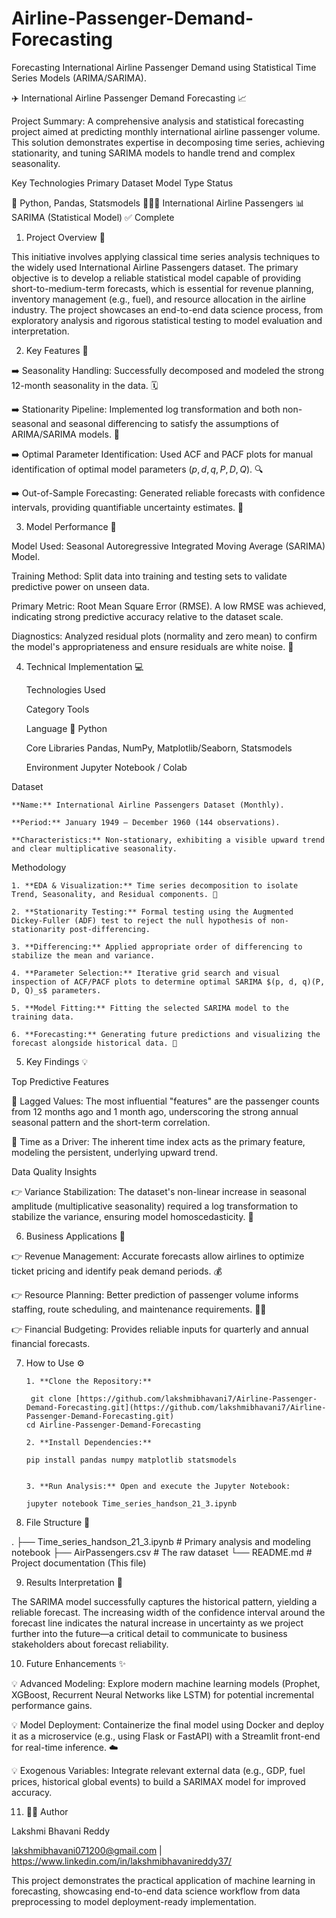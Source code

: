 # Airline-Passenger-Demand-Forecasting
Forecasting International Airline Passenger Demand using Statistical Time Series Models (ARIMA/SARIMA).

✈️ International Airline Passenger Demand Forecasting 📈

Project Summary: A comprehensive analysis and statistical forecasting project aimed at predicting monthly international airline passenger volume. This solution demonstrates expertise in decomposing time series, achieving stationarity, and tuning SARIMA models to handle trend and complex seasonality.


Key Technologies                                           Primary Dataset                                                    Model Type                                   Status

🐍 Python, Pandas, Statsmodels                           🧑‍🤝‍🧑 International Airline Passengers                                📊 SARIMA (Statistical Model)                ✅ Complete


1. Project Overview 🌟

This initiative involves applying classical time series analysis techniques to the widely used International Airline Passengers dataset. The primary objective is to develop a reliable statistical model capable of providing short-to-medium-term forecasts, which is essential for revenue planning, inventory management (e.g., fuel), and resource allocation in the airline industry. The project showcases an end-to-end data science process, from exploratory analysis and rigorous statistical testing to model evaluation and interpretation.

2. Key Features 🔑

➡️ Seasonality Handling: Successfully decomposed and modeled the strong 12-month seasonality in the data. 🗓️

➡️ Stationarity Pipeline: Implemented log transformation and both non-seasonal and seasonal differencing to satisfy the assumptions of ARIMA/SARIMA models. 🚧

➡️ Optimal Parameter Identification: Used ACF and PACF plots for manual identification of optimal model parameters ($p, d, q, P, D, Q$). 🔍

➡️ Out-of-Sample Forecasting: Generated reliable forecasts with confidence intervals, providing quantifiable uncertainty estimates. 🔮

3. Model Performance 🎯

Model Used: Seasonal Autoregressive Integrated Moving Average (SARIMA) Model.

Training Method: Split data into training and testing sets to validate predictive power on unseen data.

Primary Metric: Root Mean Square Error (RMSE). A low RMSE was achieved, indicating strong predictive accuracy relative to the dataset scale.

Diagnostics: Analyzed residual plots (normality and zero mean) to confirm the model's appropriateness and ensure residuals are white noise. 🧪

4. Technical Implementation 💻

     Technologies Used

     Category                        Tools

     Language                       🐍 Python

     Core Libraries                 Pandas, NumPy, Matplotlib/Seaborn, Statsmodels

     Environment                    Jupyter Notebook / Colab

Dataset

    **Name:** International Airline Passengers Dataset (Monthly).

    **Period:** January 1949 – December 1960 (144 observations).

    **Characteristics:** Non-stationary, exhibiting a visible upward trend and clear multiplicative seasonality.

Methodology

    1. **EDA & Visualization:** Time series decomposition to isolate Trend, Seasonality, and Residual components. 🧐

    2. **Stationarity Testing:** Formal testing using the Augmented Dickey-Fuller (ADF) test to reject the null hypothesis of non-stationarity post-differencing.

    3. **Differencing:** Applied appropriate order of differencing to stabilize the mean and variance.

    4. **Parameter Selection:** Iterative grid search and visual inspection of ACF/PACF plots to determine optimal SARIMA $(p, d, q)(P, D, Q)_s$ parameters.

    5. **Model Fitting:** Fitting the selected SARIMA model to the training data.

    6. **Forecasting:** Generating future predictions and visualizing the forecast alongside historical data. 🚀

5. Key Findings 💡

Top Predictive Features

🌟 Lagged Values: The most influential "features" are the passenger counts from 12 months ago and 1 month ago, underscoring the strong annual seasonal pattern and the short-term correlation.

🌟 Time as a Driver: The inherent time index acts as the primary feature, modeling the persistent, underlying upward trend.

Data Quality Insights

👉 Variance Stabilization: The dataset's non-linear increase in seasonal amplitude (multiplicative seasonality) required a log transformation to stabilize the variance, ensuring model homoscedasticity. 🧼

6. Business Applications 💼

👉 Revenue Management: Accurate forecasts allow airlines to optimize ticket pricing and identify peak demand periods. 💰

👉 Resource Planning: Better prediction of passenger volume informs staffing, route scheduling, and maintenance requirements. 🧑‍💻

👉 Financial Budgeting: Provides reliable inputs for quarterly and annual financial forecasts.

7. How to Use ⚙️

       1. **Clone the Repository:**

        git clone [https://github.com/lakshmibhavani7/Airline-Passenger-Demand-Forecasting.git](https://github.com/lakshmibhavani7/Airline-Passenger-Demand-Forecasting.git)
       cd Airline-Passenger-Demand-Forecasting

       2. **Install Dependencies:**

       pip install pandas numpy matplotlib statsmodels


       3. **Run Analysis:** Open and execute the Jupyter Notebook:

       jupyter notebook Time_series_handson_21_3.ipynb


8. File Structure 📂

.
├── Time_series_handson_21_3.ipynb  # Primary analysis and modeling notebook
├── AirPassengers.csv               # The raw dataset
└── README.md                       # Project documentation (This file)



9. Results Interpretation 📖

The SARIMA model successfully captures the historical pattern, yielding a reliable forecast. The increasing width of the confidence interval around the forecast line indicates the natural increase in uncertainty as we project further into the future—a critical detail to communicate to business stakeholders about forecast reliability.

10. Future Enhancements ✨

💡 Advanced Modeling: Explore modern machine learning models (Prophet, XGBoost, Recurrent Neural Networks like LSTM) for potential incremental performance gains.

💡 Model Deployment: Containerize the final model using Docker and deploy it as a microservice (e.g., using Flask or FastAPI) with a Streamlit front-end for real-time inference. ☁️

💡 Exogenous Variables: Integrate relevant external data (e.g., GDP, fuel prices, historical global events) to build a SARIMAX model for improved accuracy.

11. 👨‍💻 Author

Lakshmi Bhavani Reddy 

lakshmibhavani071200@gmail.com | https://www.linkedin.com/in/lakshmibhavanireddy37/


This project demonstrates the practical application of machine learning in forecasting, showcasing end-to-end data science workflow from data preprocessing to model deployment-ready implementation.
